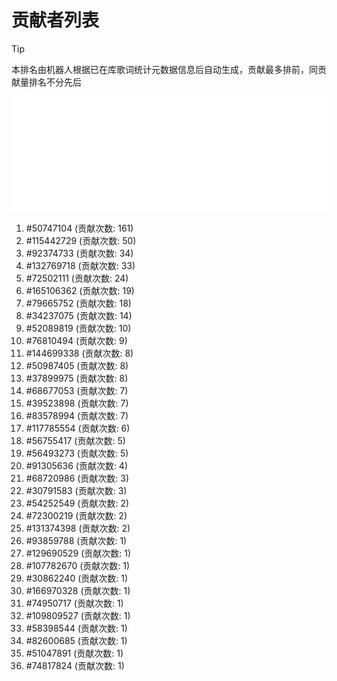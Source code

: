 # 贡献者列表

> [!TIP]
> 本排名由机器人根据已在库歌词统计元数据信息后自动生成，贡献最多排前，同贡献量排名不分先后

![贡献者头像画廊](./CONTRIBUTORS.svg)

1. #50747104 (贡献次数: 161)
2. #115442729 (贡献次数: 50)
3. #92374733 (贡献次数: 34)
4. #132769718 (贡献次数: 33)
5. #72502111 (贡献次数: 24)
6. #165106362 (贡献次数: 19)
7. #79665752 (贡献次数: 18)
8. #34237075 (贡献次数: 14)
9. #52089819 (贡献次数: 10)
10. #76810494 (贡献次数: 9)
11. #144699338 (贡献次数: 8)
12. #50987405 (贡献次数: 8)
13. #37899975 (贡献次数: 8)
14. #68677053 (贡献次数: 7)
15. #39523898 (贡献次数: 7)
16. #83578994 (贡献次数: 7)
17. #117785554 (贡献次数: 6)
18. #56755417 (贡献次数: 5)
19. #56493273 (贡献次数: 5)
20. #91305636 (贡献次数: 4)
21. #68720986 (贡献次数: 3)
22. #30791583 (贡献次数: 3)
23. #54252549 (贡献次数: 2)
24. #72300219 (贡献次数: 2)
25. #131374398 (贡献次数: 2)
26. #93859788 (贡献次数: 1)
27. #129690529 (贡献次数: 1)
28. #107782670 (贡献次数: 1)
29. #30862240 (贡献次数: 1)
30. #166970328 (贡献次数: 1)
31. #74950717 (贡献次数: 1)
32. #109809527 (贡献次数: 1)
33. #58398544 (贡献次数: 1)
34. #82600685 (贡献次数: 1)
35. #51047891 (贡献次数: 1)
36. #74817824 (贡献次数: 1)
